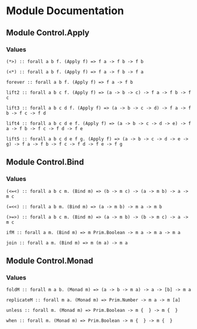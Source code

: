 # Module Documentation

## Module Control.Apply

### Values

    (*>) :: forall a b f. (Apply f) => f a -> f b -> f b

    (<*) :: forall a b f. (Apply f) => f a -> f b -> f a

    forever :: forall a b f. (Apply f) => f a -> f b

    lift2 :: forall a b c f. (Apply f) => (a -> b -> c) -> f a -> f b -> f c

    lift3 :: forall a b c d f. (Apply f) => (a -> b -> c -> d) -> f a -> f b -> f c -> f d

    lift4 :: forall a b c d e f. (Apply f) => (a -> b -> c -> d -> e) -> f a -> f b -> f c -> f d -> f e

    lift5 :: forall a b c d e f g. (Apply f) => (a -> b -> c -> d -> e -> g) -> f a -> f b -> f c -> f d -> f e -> f g


## Module Control.Bind

### Values

    (<=<) :: forall a b c m. (Bind m) => (b -> m c) -> (a -> m b) -> a -> m c

    (=<<) :: forall a b m. (Bind m) => (a -> m b) -> m a -> m b

    (>=>) :: forall a b c m. (Bind m) => (a -> m b) -> (b -> m c) -> a -> m c

    ifM :: forall a m. (Bind m) => m Prim.Boolean -> m a -> m a -> m a

    join :: forall a m. (Bind m) => m (m a) -> m a


## Module Control.Monad

### Values

    foldM :: forall m a b. (Monad m) => (a -> b -> m a) -> a -> [b] -> m a

    replicateM :: forall m a. (Monad m) => Prim.Number -> m a -> m [a]

    unless :: forall m. (Monad m) => Prim.Boolean -> m {  } -> m {  }

    when :: forall m. (Monad m) => Prim.Boolean -> m {  } -> m {  }